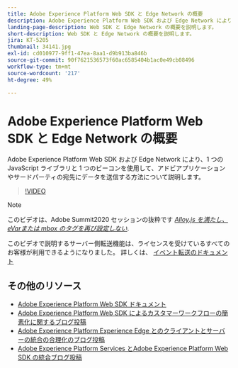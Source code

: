 ```yaml
---
title: Adobe Experience Platform Web SDK と Edge Network の概要
description: Adobe Experience Platform Web SDK および Edge Network により、1 つの JavaScript ライブラリと 1 つのビーコンを使用して、アドビアプリケーションやサードパーティの宛先にデータを送信する方法について説明します。
landing-page-description: Web SDK と Edge Network の概要を説明します。
short-description: Web SDK と Edge Network の概要を説明します。
jira: KT-5205
thumbnail: 34141.jpg
exl-id: cd010977-9ff1-47ea-8aa1-d9b913ba846b
source-git-commit: 90f7621536573f60ac6585404b1ac0e49cb08496
workflow-type: tm+mt
source-wordcount: '217'
ht-degree: 49%

---
```


# Adobe Experience Platform Web SDK と Edge Network の概要

Adobe Experience Platform Web SDK および Edge Network により、1 つの JavaScript ライブラリと 1 つのビーコンを使用して、アドビアプリケーションやサードパーティの宛先にデータを送信する方法について説明します。

>[!VIDEO](https://video.tv.adobe.com/v/34141?quality=12&learn=on)

>[!NOTE]
>
>このビデオは、Adobe Summit2020 セッションの抜粋です *[Alloy.js を満たし、eVarまたは mbox のタグを再び設定しない](https://business.adobe.com/summit/2020/with-alloy-js-never-tag-for-an-evar-or-mbox-again.html)*.
>
>このビデオで説明するサーバー側転送機能は、ライセンスを受けているすべてのお客様が利用できるようになりました。 詳しくは、 [イベント転送のドキュメント](https://experienceleague.adobe.com/docs/experience-platform/tags/event-forwarding/overview.html)

## その他のリソース

* [Adobe Experience Platform Web SDK ドキュメント](https://experienceleague.adobe.com/docs/experience-platform/edge/home.html?lang=ja)
* [Adobe Experience Platform Web SDK によるカスタマーワークフローの簡素化に関するブログ投稿](https://medium.com/adobetech/simplifying-customer-workflows-with-adobe-experience-platform-web-sdk-4e54fe134f4a)
* [Adobe Experience Platform Experience Edge とのクライアントとサーバーの統合の合理化のブログ投稿](https://medium.com/adobetech/streamlining-client-server-integrations-with-adobe-experience-platform-experience-edge-1caaef887172)
* [Adobe Experience Platform Services とAdobe Experience Platform Web SDK の統合ブログ投稿](https://medium.com/adobetech/unify-your-adobe-experience-platform-services-with-adobe-experience-platform-web-sdk-75cf6851a9fc)
